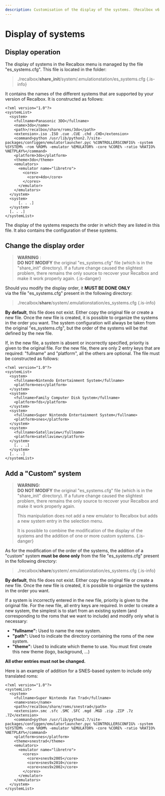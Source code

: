 ```yaml
---
description: Customisation of the display of the systems. (Recalbox v6.1 and higher)
---
```


# Display of systems

## **D**isplay operation

The display of systems in the Recalbox menu is managed by the file "es\_systems.cfg". This file is located in the folder:


>./recalbox/**share\_init**/system/.emulationstation/es\_systems.cfg
{.is-info}

It contains the names of the different systems that are supported by your version of Recalbox. It is constructed as follows:

```markup
<?xml version="1.0"?>
<systemList>
  <system>
    <fullname>Panasonic 3DO</fullname>
    <name>3do</name>
    <path>/recalbox/share/roms/3do</path>
    <extension>.iso .ISO .cue .CUE .chd .CHD</extension>
    <command>python /usr/lib/python2.7/site-packages/configgen/emulatorlauncher.pyc %CONTROLLERSCONFIG% -system %SYSTEM% -rom %ROM% -emulator %EMULATOR% -core %CORE% -ratio %RATIO% %NETPLAY%</command>
    <platform>3do</platform>
    <theme>3do</theme>
    <emulators>
      <emulator name="libretro">
        <cores>
          <core>4do</core>
        </cores>
      </emulator>
    </emulators>
  </system>
  <system>
      [. . .]
  </system>
  [. . .]
</systemList>
```

The display of the systems respects the order in which they are listed in this file. It also contains the configuration of these systems.

## Change the display order


>**WARNING** :   
>**DO NOT MODIFY** the original "es\_systems.cfg" file \(which is in the "share\_init" directory\). If a future change caused the slightest problem, there remains the only source to recover your Recalbox and make it work properly again.
{.is-danger}

Should you modify the display order, it **MUST BE DONE ONLY**    
via the file "es\_systems.cfg" present in the following directory:


>./recalbox/**share**/system/.emulationstation/es\_systems.cfg
{.is-info}

**By default**, this file does not exist. Either copy the original file or create a new file. Once the new file is created, it is possible to organize the systems in the order you want. The system configuration will always be taken from the original "es\_systems.cfg", but the order of the systems will be that defined by the new file. 

If, in the new file, a system is absent or incorrectly specified, priority is given to the original file. For the new file, there are only 2 entry keys that are required: "fullname" and "platform", all the others are optional. The file must be constructed as follows:

```markup
<?xml version="1.0"?>
<systemList>
  <system>
    <fullname>Nintendo Entertainment System</fullname>
    <platform>nes</platform>
  </system>
  <system>
    <fullname>Family Computer Disk System</fullname>
    <platform>fds</platform>
  </system>
  <system>
    <fullname>Super Nintendo Entertainment System</fullname>
    <platform>snes</platform>
  </system>
  <system>
    <fullname>Satellaview</fullname>
    <platform>satellaview</platform>
  </system> 
    [. . .]
  </system>
  [. . .]
</systemList>
```

## Add a "Custom" system


>**WARNING:**   
>**DO NOT MODIFY** the original "es\_systems.cfg" file \(which is in the "share\_init" directory\). If a future change caused the slightest problem, there remains the only source to recover your Recalbox and make it work properly again.
>
>This manipulation does not add a new emulator to Recalbox but adds a new system entry in the selection menu. 
>
>It is possible to combine the modification of the display of the systems and the addition of one or more custom systems.
{.is-danger}

As for the modification of the order of the systems, the addition of a "custom" system **must be done only** from the file "es\_systems.cfg" present in the following directory:


>./recalbox/**share**/system/.emulationstation/es\_systems.cfg
{.is-info}

**By default**, this file does not exist. Either copy the original file or create a new file. Once the new file is created, it is possible to organize the systems in the order you want. 

If a system is incorrectly entered in the new file, priority is given to the original file. For the new file, all entry keys are required. In order to create a new system, the simplest is to start from an existing system \(and corresponding to the roms that we want to include\) and modify only what is necessary:

* **"fullname":** Used to name the new system.
* **"path":** Used to indicate the directory containing the roms of the new system.
* **"theme":** Used to indicate which theme to use. You must first create this new theme \(logo, background, ...\)

**All other entries must not be changed.**

Here is an example of addition for a SNES-based system to include only translated roms:

```markup
<?xml version="1.0"?>
<systemList>
  <system>
    <fullname>Super Nintendo Fan Trad</fullname>
    <name>snes</name>
    <path>/recalbox/share/roms/snestrad</path>
    <extension>.smc .sfc .SMC .SFC .mgd .MGD .zip .ZIP .7z .7Z</extension>
    <command>python /usr/lib/python2.7/site-packages/configgen/emulatorlauncher.pyc %CONTROLLERSCONFIG% -system %SYSTEM% -rom %ROM% -emulator %EMULATOR% -core %CORE% -ratio %RATIO% %NETPLAY%</command>
    <platform>snes</platform>
    <theme>snestrad</theme>
    <emulators>
      <emulator name="libretro">
        <cores>
          <core>snes9x2005</core>
          <core>snes9x2010</core>
          <core>snes9x2002</core>
        </cores>
      </emulator>
    </emulators>
  </system>
</systemList>
```

